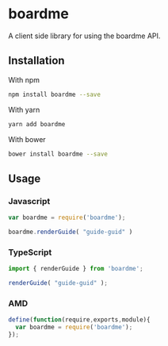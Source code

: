 # boardme

A client side library for using the boardme API.

## Installation 

With npm
```sh
npm install boardme --save
```

With yarn
```sh
yarn add boardme
```

With bower
```sh
bower install boardme --save
```

## Usage

### Javascript

```javascript
var boardme = require('boardme');

boardme.renderGuide( "guide-guid" )
```


### TypeScript
```typescript
import { renderGuide } from 'boardme';

renderGuide( "guide-guid" );
```

### AMD
```javascript
define(function(require,exports,module){
  var boardme = require('boardme');
});
